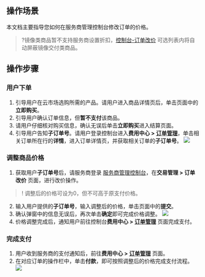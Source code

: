 ## 操作场景
本文档主要指导您如何在服务商管理控制台修改订单的价格。

>?镜像类商品暂不支持服务商设置折扣，[控制台-订单改价](https://console.cloud.tencent.com/serviceprovider/updateprice) 可选列表内将自动屏蔽镜像交付类商品。

## 操作步骤
### 用户下单
1. 引导用户在云市场选购所需的产品。请用户进入商品详情页后，单击页面中的**立即购买**。
2. 引导用户确认订单信息，但**暂不支付**该商品。
3. 请用户仔细核对购买信息，确认无误后单击**立即购买**进入结算页面。
4. 引导用户告知**子订单号**。请用户登录控制台进入**费用中心 > [订单管理](https://console.cloud.tencent.com/deal)**，单击相关订单所在行的**详情**，进入订单详情页，并获取相关订单的**子订单号**。
![](https://qcloudimg.tencent-cloud.cn/raw/0961aac32d84d9d11979cb1260d88201.png)

### 调整商品价格
1. 获取用户**子订单号**后，请服务商登录 [服务商管理控制台](https://console.cloud.tencent.com/serviceprovider)，在**交易管理 > 订单改价** 页面，进行改价操作。    
>! 调整后的价格可设为0，但不可高于原支付价格。
2. 输入用户提供的**子订单号**，输入调整后的价格，单击页面中的**提交**。
3. 确认弹窗中的信息无误后，再次单击**确定**即可完成价格调整。 
![](https://main.qcloudimg.com/raw/8a06bd459d99c8a978a2209dfdaf1d91.png)
4. 价格调整完成后，通知用户前往控制台**费用中心 > [订单管理](https://console.cloud.tencent.com/deal)** 页面完成支付。  

### 完成支付
1. 用户收到服务商的支付通知后，前往**费用中心 > [订单管理](https://console.cloud.tencent.com/deal)** 页面。
2. 在对应订单的操作栏中，单击**付款**，即可按照调整后的价格完成支付流程。  
![](https://main.qcloudimg.com/raw/d3db8cfd7e14a52c6b79785acc72a311.png)
